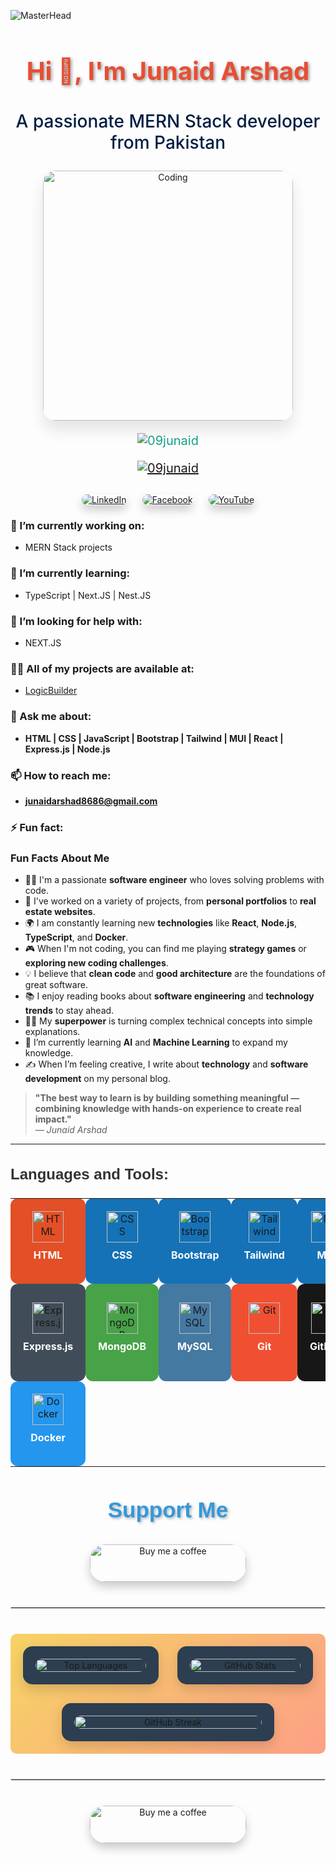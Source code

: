 ![MasterHead](https://user-images.githubusercontent.com/95478989/198955082-6e78ebb5-e1e4-49f9-8d32-6e5af3984dcd.gif)

<h1 align="center" style="color:#e74e32; font-size: 40px; font-weight: bold; text-shadow: 2px 2px 5px rgba(0, 0, 0, 0.4);">Hi 👋, I'm Junaid Arshad</h1>
<h3 align="center" style="color:#001e42; font-size: 28px; font-weight: 500;">A passionate MERN Stack developer from Pakistan</h3>

<div align="center" style="margin: 20px;">
  <img src="https://cdn.dribbble.com/users/1162077/screenshots/3848914/programmer.gif" alt="Coding" width="400" style="border-radius:20px; box-shadow: 0 15px 25px rgba(0, 0, 0, 0.1);"/>
</div>

<p align="center" style="font-size: 20px; color: #16a085;">
  <img src="https://komarev.com/ghpvc/?username=09junaid&label=Profile%20views&color=0e75b6&style=flat" alt="09junaid" />
</p>

<p align="center" style="font-size: 20px;">
  <a href="https://github.com/ryo-ma/github-profile-trophy"><img src="https://github-profile-trophy.vercel.app/?username=09junaid&theme=onedark" alt="09junaid" /></a>
</p>

<div align="center" style="margin-top: 30px; display: flex; justify-content: center; gap: 25px;">
  <a href="https://www.linkedin.com/in/junaid-arshad02/" target="_blank">
    <img src="https://img.shields.io/badge/LinkedIn-Junaid%20Arshad-blue?style=for-the-badge&logo=linkedin&logoColor=white" alt="LinkedIn" style="border-radius: 25px; box-shadow: 0 8px 15px rgba(0, 0, 0, 0.2); transition: transform 0.3s;">
  </a>
  <a href="https://www.facebook.com/profile.php?id=100056162013136" target="_blank">
    <img src="https://img.shields.io/badge/Facebook-Junaid%20Arshad-blue?style=for-the-badge&logo=facebook&logoColor=white" alt="Facebook" style="border-radius: 25px; box-shadow: 0 8px 15px rgba(0, 0, 0, 0.2); transition: transform 0.3s;">
  </a>
  <a href="https://www.youtube.com/@Reactify-i5e" target="_blank">
    <img src="https://img.shields.io/badge/YouTube-Reactify-red?style=for-the-badge&logo=youtube&logoColor=white" alt="YouTube" style="border-radius: 25px; box-shadow: 0 8px 15px rgba(0, 0, 0, 0.2); transition: transform 0.3s;">
  </a>
</div>


### 🔭 I’m currently working on:
- MERN Stack projects

### 🌱 I’m currently learning:
- TypeScript | Next.JS | Nest.JS

### 🤝 I’m looking for help with:
- NEXT.JS

### 👨‍💻 All of my projects are available at:
- [LogicBuilder](https://logicbuilder.netlify.app)

### 💬 Ask me about:
- **HTML | CSS | JavaScript | Bootstrap | Tailwind | MUI | React | Express.js | Node.js**

### 📫 How to reach me:
- **junaidarshad8686@gmail.com**

### ⚡ Fun fact:
### Fun Facts About Me

- 🧑‍💻 I'm a passionate **software engineer** who loves solving problems with code.
- 🚀 I've worked on a variety of projects, from **personal portfolios** to **real estate websites**.
- 🌍 I am constantly learning new **technologies** like **React**, **Node.js**, **TypeScript**, and **Docker**.
- 🎮 When I'm not coding, you can find me playing **strategy games** or **exploring new coding challenges**.
- 💡 I believe that **clean code** and **good architecture** are the foundations of great software.
- 📚 I enjoy reading books about **software engineering** and **technology trends** to stay ahead.
- 🦸‍♂️ My **superpower** is turning complex technical concepts into simple explanations.
- 🌱 I’m currently learning **AI** and **Machine Learning** to expand my knowledge.
- ✍️ When I’m feeling creative, I write about **technology** and **software development** on my personal blog.

> **"The best way to learn is by building something meaningful — combining knowledge with hands-on experience to create real impact."**  
> _— Junaid Arshad_

---

<h3 style="text-align: left; font-family: Arial, sans-serif; font-size: 24px; color: #333;">Languages and Tools:</h3>
<table style="width: 100%; table-layout: fixed; border-spacing: 0; padding: 0;">
  <tr style="text-align: center;">
     <!-- HTML -->
    <td style="padding: 20px; width: 10%; text-align: center; background-color: #E34F26; border-radius: 12px;">
      <img src="https://cdn.worldvectorlogo.com/logos/html-1.svg" alt="HTML" style="width: 50px; height: 50px;" />
      <p style="font-weight: bold; margin-top: 10px; color: white;">HTML</p>
    </td>
    <!-- CSS -->
    <td style="padding: 20px; width: 10%; text-align: center; background-color: #1572B6; border-radius: 12px;">
      <img src="https://cdn.worldvectorlogo.com/logos/css-3.svg" alt="CSS" style="width: 50px; height: 50px;" />
      <p style="font-weight: bold; margin-top: 10px; color: white;">CSS</p>
    </td>
     <!-- Bootstrap -->
     <td style="padding: 20px; width: 10%; text-align: center; background-color: #1572B6; border-radius: 12px;">
      <img src="https://cdn.worldvectorlogo.com/logos/bootstrap-4.svg" alt="Bootstrap" style="width: 50px; height: 50px;" />
      <p style="font-weight: bold; margin-top: 10px; color: white;">Bootstrap</p>
    </td>
     <!-- Tailwind -->
     <td style="padding: 20px; width: 10%; text-align: center; background-color: #1572B6; border-radius: 12px;">
      <img src="https://cdn.worldvectorlogo.com/logos/tailwind-css-2.svg" alt="Tailwind" style="width: 50px; height: 50px;" />
      <p style="font-weight: bold; margin-top: 10px; color: white;">Tailwind</p>
    </td>
     <!-- MUI -->
     <td style="padding: 20px; width: 10%; text-align: center; background-color: #1572B6; border-radius: 12px;">
      <img src="https://cdn.worldvectorlogo.com/logos/material-ui-1.svg" alt="MUI" style="width: 50px; height: 50px;" />
      <p style="font-weight: bold; margin-top: 10px; color: white;">MUI</p>
    </td>
    <!-- JavaScript -->
    <td style="padding: 20px; width: 10%; text-align: center; background-color: #F7DF1E; border-radius: 12px;">
      <img src="https://upload.wikimedia.org/wikipedia/commons/6/6a/JavaScript-logo.png" alt="JavaScript" style="width: 50px; height: 50px;" />
      <p style="font-weight: bold; margin-top: 10px; color: black;">JavaScript</p>
    </td>
     <!-- TypeScript -->
    <td style="padding: 20px; width: 10%; text-align: center; background-color: #007ACC; border-radius: 12px;">
      <img src="https://cdn.worldvectorlogo.com/logos/typescript.svg" alt="TypeScript" style="width: 50px; height: 50px;" />
      <p style="font-weight: bold; margin-top: 10px; color: white;">TypeScript</p>
    </td>
    <!-- React -->
    <td style="padding: 20px; width: 10%; text-align: center; background-color: #61DAFB; border-radius: 12px;">
      <img src="https://cdn.worldvectorlogo.com/logos/react-2.svg" alt="React" style="width: 50px; height: 50px;" />
      <p style="font-weight: bold; margin-top: 10px; color: black;">React</p>
    </td>
    <!-- Next.js -->
    <td style="padding: 20px; width: 10%; text-align: center; background-color: #000000; border-radius: 12px;">
      <img src="https://cdn.worldvectorlogo.com/logos/nextjs-2.svg" alt="Next.js" style="width: 50px; height: 50px;" />
      <p style="font-weight: bold; margin-top: 10px; color: white;">Next.js</p>
    </td>
     <!-- Node.js -->
    <td style="padding: 20px; width: 10%; text-align: center; background-color: #339933; border-radius: 12px;">
      <img src="https://cdn.worldvectorlogo.com/logos/nodejs-icon.svg" alt="Node.js" style="width: 50px; height: 50px;" />
      <p style="font-weight: bold; margin-top: 10px; color: white;">Node.js</p>
    </td>
  
    
  <!--Next Row for other tools and technology-->
  
  </tr>
  
  <tr style="text-align: center;">
      <!-- Express.js -->
    <td style="padding: 20px; width: 10%; text-align: center; background-color: #404D59; border-radius: 12px;">
      <img src="https://cdn.worldvectorlogo.com/logos/express-109.svg" alt="Express.js" style="width: 50px; height: 50px;" />
      <p style="font-weight: bold; margin-top: 10px; color: white;">Express.js</p>
    </td>
    <!-- MongoDB -->
    <td style="padding: 20px; width: 10%; text-align: center; background-color: #47A248; border-radius: 12px;">
      <img src="https://cdn.worldvectorlogo.com/logos/mongodb-icon-1.svg" alt="MongoDB" style="width: 50px; height: 50px;" />
      <p style="font-weight: bold; margin-top: 10px; color: white;">MongoDB</p>
    </td>
      <!-- MySQL -->
    <td style="padding: 20px; width: 10%; text-align: center; background-color: #4479A1; border-radius: 12px;">
      <img src="https://www.vectorlogo.zone/logos/mysql/mysql-ar21.svg" alt="MySQL" style="width: 50px; height: 50px;" />
      <p style="font-weight: bold; margin-top: 10px; color: white;">MySQL</p>
    </td>
        <!-- Git -->
    <td style="padding: 20px; width: 10%; text-align: center; background-color: #F05032; border-radius: 12px;">
      <img src="https://cdn.worldvectorlogo.com/logos/git-icon.svg" alt="Git" style="width: 50px; height: 50px;" />
      <p style="font-weight: bold; margin-top: 10px; color: white;">Git</p>
    </td>
      <!-- GitHub -->
    <td style="padding: 20px; width: 10%; text-align: center; background-color: #181717; border-radius: 12px;">
      <img src="https://cdn.worldvectorlogo.com/logos/github-icon-1.svg" alt="GitHub" style="width: 50px; height: 50px;" />
      <p style="font-weight: bold; margin-top: 10px; color: white;">GitHub</p>
    </td>
    <!--NestJS-->
    <td style="padding: 20px; width: 10%; text-align: center; background-color: #E0234E; border-radius: 12px;">
  <img src="https://cdn.worldvectorlogo.com/logos/nestjs.svg" alt="NestJS" style="width: 50px; height: 50px;" />
  <p style="font-weight: bold; margin-top: 10px; color: white;">NestJS</p>
</td>
     <!-- Postman -->
    <td style="padding: 20px; width: 10%; text-align: center; background-color: #FF6C37; border-radius: 12px;">
      <img src="https://www.vectorlogo.zone/logos/getpostman/getpostman-icon.svg" alt="Postman" style="width: 50px; height: 50px;" />
      <p style="font-weight: bold; margin-top: 10px; color: white;">Postman</p>
    </td>
    <!--Jset-->
    <td style="padding: 20px; width: 10%; text-align: center; background-color: #F24E1E; border-radius: 12px;">
  <img src="https://www.vectorlogo.zone/logos/jestjsio/jestjsio-icon.svg" alt="Jest" style="width: 50px; height: 50px;" />
  <p style="font-weight: bold; margin-top: 10px; color: white;">Jest</p>
</td>
    <!-- VS Code -->
    <td style="padding: 20px; width: 10%; text-align: center; background-color: #007ACC; border-radius: 12px;">
      <img src="https://cdn.worldvectorlogo.com/logos/visual-studio-code-1.svg" alt="VS Code" style="width: 50px; height: 50px;" />
      <p style="font-weight: bold; margin-top: 10px; color: white;">VS Code</p>
    </td>
    <!--aws-->
    <td style="padding: 20px; width: 10%; text-align: center; background-color: #FF9900; border-radius: 12px;">
  <img src="https://cdn.worldvectorlogo.com/logos/aws-2.svg" alt="AWS" style="width: 50px; height: 50px;" />
  <p style="font-weight: bold; margin-top: 10px; color: white;">AWS</p>
</td>
    
  </tr>
  <tr style="text-align: center;">
    <!--docker-->
    <td style="padding: 20px; width: 10%; text-align: center; background-color: #2496ED; border-radius: 12px;">
  <img src="https://www.vectorlogo.zone/logos/docker/docker-icon.svg" alt="Docker" style="width: 50px; height: 50px;" />
  <p style="font-weight: bold; margin-top: 10px; color: white;">Docker</p>
</td>
  </tr>
</table>


<h3 align="center" style="font-family: 'Arial', sans-serif; color: #3498db; font-size: 35px; font-weight: bold; text-shadow: 2px 2px 4px rgba(0, 0, 0, 0.3);">Support Me</h3>

<div align="center" style="margin: 20px;">
  <a href="https://www.buymeacoffee.com/junaid" target="_blank">
    <img src="https://cdn.buymeacoffee.com/buttons/v2/default-yellow.png" height="60" width="250" alt="Buy me a coffee" style="border-radius: 25px; box-shadow: 0 8px 15px rgba(0, 0, 0, 0.2); transition: transform 0.3s, box-shadow 0.3s;">
  </a>
</div>

<hr style="border: 1px solid #e0e0e0; margin: 40px 0;"/>

<div align="center" style="display: flex; justify-content: space-evenly; flex-wrap: wrap; gap: 30px; padding: 20px; background: linear-gradient(135deg, #f6d365, #fda085); border-radius: 10px;">
  <!-- Top Languages -->
  <div style="flex: 1 1 30%; max-width: 300px; background: #2c3e50; padding: 20px; border-radius: 15px; box-shadow: 0 8px 20px rgba(0, 0, 0, 0.15); transition: transform 0.3s;">
    <img src="https://github-readme-stats.vercel.app/api/top-langs?username=09junaid&show_icons=true&locale=en&layout=compact&theme=radical" alt="Top Languages" style="border-radius: 15px; width: 100%;"/>
  </div>

  <!-- GitHub Stats -->
  <div style="flex: 1 1 30%; max-width: 300px; background: #2c3e50; padding: 20px; border-radius: 15px; box-shadow: 0 8px 20px rgba(0, 0, 0, 0.15); transition: transform 0.3s;">
    <img src="https://github-readme-stats.vercel.app/api?username=09junaid&show_icons=true&locale=en&theme=radical" alt="GitHub Stats" style="border-radius: 15px; width: 100%;"/>
  </div>

  <!-- GitHub Streak -->
  <div style="flex: 1 1 30%; max-width: 300px; background: #2c3e50; padding: 20px; border-radius: 15px; box-shadow: 0 8px 20px rgba(0, 0, 0, 0.15); transition: transform 0.3s;">
    <img src="https://github-readme-streak-stats.herokuapp.com/?user=09junaid&theme=radical" alt="GitHub Streak" style="border-radius: 15px; width: 100%;"/>
  </div>
</div>

<hr style="border: 1px solid #e0e0e0; margin: 40px 0;"/>

<div align="center" style="margin: 20px;">
  <a href="https://www.buymeacoffee.com/junaid" target="_blank">
    <img src="https://cdn.buymeacoffee.com/buttons/v2/default-yellow.png" height="60" width="250" alt="Buy me a coffee" style="border-radius: 25px; box-shadow: 0 8px 15px rgba(0, 0, 0, 0.2); transition: transform 0.3s, box-shadow 0.3s;">
  </a>
</div>
